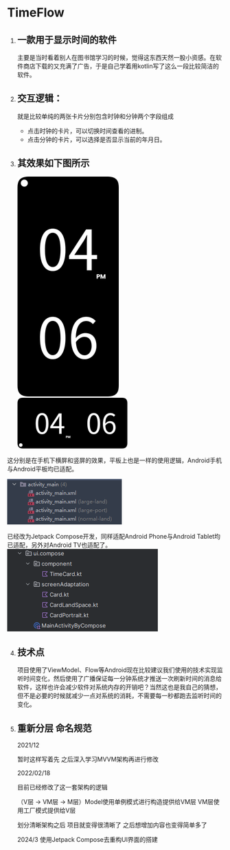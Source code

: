 # TimeFlow

1. ## 一款用于显示时间的软件

   主要是当时看着别人在图书馆学习的时候，觉得这东西天然一股小资感。在软件商店下载的又充满了广告，于是自己学着用kotlin写了这么一段比较简洁的软件。

2. ## 交互逻辑：

   就是比较单纯的两张卡片分别包含时钟和分钟两个字段组成
    - 点击时钟的卡片，可以切换时间查看的进制。
    - 点击分钟的卡片，可以选择是否显示当前的年月日。

3. ## 其效果如下图所示

   <img src=".\show_img\img1.png" style="zoom:50%;" />

   <img src=".\show_img\img2.png" style="zoom:25%;" />

这分别是在手机下横屏和竖屏的效果，平板上也是一样的使用逻辑，Android手机与Android平板均已适配。

~~<img src=".\show_img\img3.png" style="zoom:100%;" />~~



已经改为Jetpack Compose开发，同样适配Android Phone与Android Tablet均已适配，另外对Android TV也适配了。
<img src=".\show_img\img4.png" style="zoom:100%;" />

4. ## 技术点

   项目使用了ViewModel、Flow等Android现在比较建议我们使用的技术实现监听时间变化，然后使用了广播保证每一分钟系统才推送一次刷新时间的消息给软件，这样也许会减少软件对系统内存的开销吧？当然这也是我自己的猜想，但不是必要的时候就减少一点对系统的消耗，不需要每一秒都跑去监听时间的变化。

5. ## 重新分层 命名规范

   2021/12

   暂时这样写着先 之后深入学习MVVM架构再进行修改

   2022/02/18

   目前已经修改了这一套架构的逻辑

   （V层 -> VM层 -> M层）Model使用单例模式进行构造提供给VM层 VM层使用工厂模式提供给V层

   划分清晰架构之后 项目就变得很清晰了 之后想增加内容也变得简单多了

   2024/3
   使用Jetpack Compose去重构UI界面的搭建